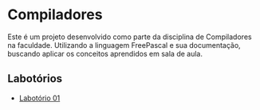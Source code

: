 # Compiladores
Este é um projeto desenvolvido como parte da disciplina de Compiladores na faculdade. Utilizando a linguagem FreePascal e sua documentação, buscando aplicar os conceitos aprendidos em sala de aula.

## Labotórios
- [Labotório 01](https://github.com/deisesan/Desenvolvimento.net/blob/main/Exerc%C3%ADcios/Exerc%C3%ADcio1.md)
